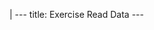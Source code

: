 |
                        ---
                        title: Exercise Read Data
                        ---